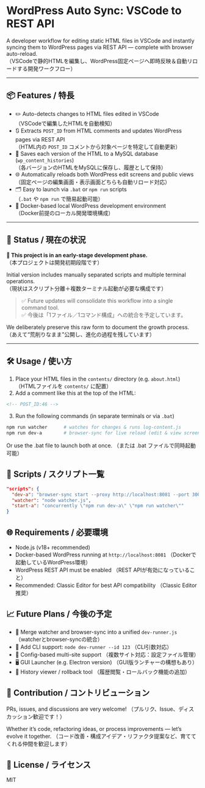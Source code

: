 # WordPress Auto Sync: VSCode to REST API

A developer workflow for editing static HTML files in VSCode and instantly syncing them to WordPress pages via REST API — complete with browser auto-reload.  
（VSCodeで静的HTMLを編集し、WordPress固定ページへ即時反映＆自動リロードする開発ワークフロー）

---

## 📦 Features / 特長

- ✏️ Auto-detects changes to HTML files edited in VSCode  
  （VSCodeで編集したHTMLを自動検知）
- 🔃 Extracts `POST_ID` from HTML comments and updates WordPress pages via REST API  
  （HTML内の `POST_ID` コメントから対象ページを特定して自動更新）
- 💾 Saves each version of the HTML to a MySQL database (`wp_content_histories`)  
  （各バージョンのHTMLをMySQLに保存し、履歴として保持）  
- 🌐 Automatically reloads both WordPress edit screens and public views  
  （固定ページの編集画面・表示画面どちらも自動リロード対応）
- 🗂 Easy to launch via `.bat` or `npm run` scripts  
  （`.bat` や `npm run` で簡易起動可能）
- 🐳 Docker-based local WordPress development environment  
  （Docker前提のローカル開発環境構成）

---

## 🚧 Status / 現在の状況

**📝 This project is in an early-stage development phase.**  
（本プロジェクトは開発初期段階です）

Initial version includes manually separated scripts and multiple terminal operations.  
（現状はスクリプト分離＋複数ターミナル起動が必要な構成です）

> ✅ Future updates will consolidate this workflow into a single command tool.  
> ✅ 今後は「1ファイル／1コマンド構成」への統合を予定しています。

We deliberately preserve this raw form to document the growth process.  
（あえて“荒削りなまま”公開し、進化の過程を残しています）

---

## 🛠 Usage / 使い方

1. Place your HTML files in the `contents/` directory (e.g. `about.html`)  
   （HTMLファイルを `contents/` に配置）
2. Add a comment like this at the top of the HTML:

```html
<!-- POST_ID:46 -->
```

3. Run the following commands (in separate terminals or via `.bat`)

```bash
npm run watcher      # watches for changes & runs log-content.js
npm run dev-a        # browser-sync for live reload (edit & view screens)
```

Or use the .bat file to launch both at once.
（または .bat ファイルで同時起動可能）

## 📁 Scripts / スクリプト一覧

```json
"scripts": {
  "dev-a": "browser-sync start --proxy http://localhost:8081 --port 3001 --files contents/*.html",
  "watcher": "node watcher.js",
  "start-a": "concurrently \"npm run dev-a\" \"npm run watcher\""
}
```

## 🌐 Requirements / 必要環境

- Node.js (v18+ recommended)
- Docker-based WordPress running at `http://localhost:8081`
（Dockerで起動しているWordPress環境）
- WordPress REST API must be enabled
（REST APIが有効になっていること）
- Recommended: Classic Editor for best API compatibility
（Classic Editor推奨）

## 📈 Future Plans / 今後の予定

- 🔄 Merge watcher and browser-sync into a unified `dev-runner.js`
（watcherとbrowser-syncの統合）
- 🔘 Add CLI support: `node dev-runner --id 123`
（CLI引数対応）
- 🧰 Config-based multi-site support
（複数サイト対応：設定ファイル管理）
- 🖥️ GUI Launcher (e.g. Electron version)
（GUI版ランチャーの構想もあり）
- 📜 History viewer / rollback tool
（履歴閲覧・ロールバック機能の追加）

## 🤝 Contribution / コントリビューション
PRs, issues, and discussions are very welcome!
（プルリク、Issue、ディスカッション歓迎です！）

Whether it’s code, refactoring ideas, or process improvements — let’s evolve it together.
（コード改善・構成アイデア・リファクタ提案など、育ててくれる仲間を歓迎します）

## 📜 License / ライセンス
MIT
